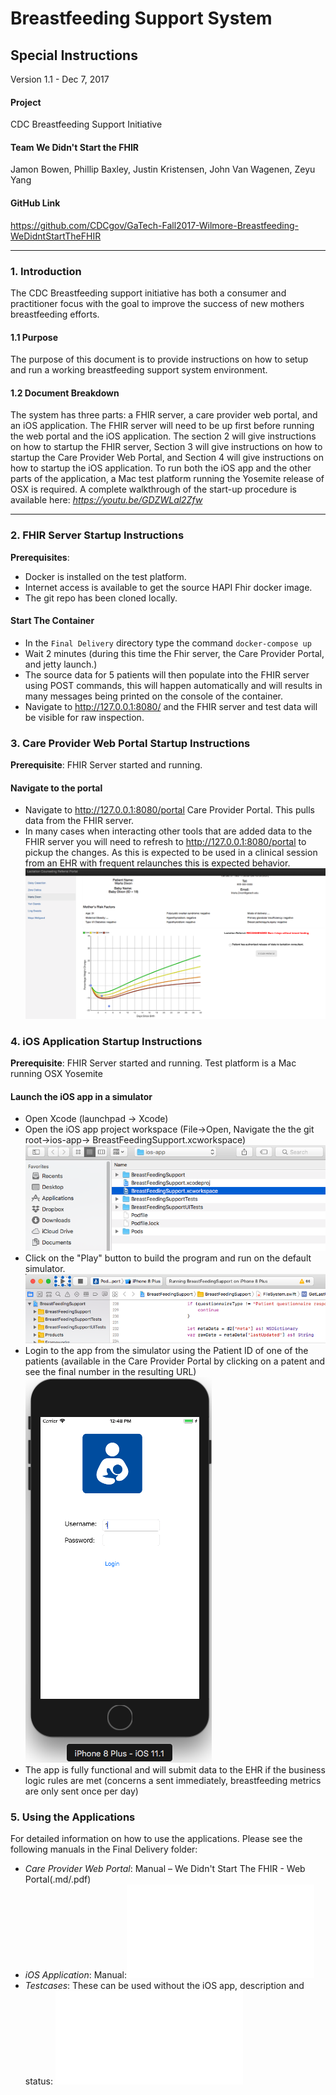 # **Breastfeeding Support System**

## **Special Instructions**

Version 1.1 - Dec 7, 2017

#### **Project**
CDC Breastfeeding Support Initiative

#### **Team We Didn't Start the FHIR**
Jamon Bowen, Phillip Baxley, Justin Kristensen, John Van Wagenen, Zeyu Yang

#### **GitHub Link**

https://github.com/CDCgov/GaTech-Fall2017-Wilmore-Breastfeeding-WeDidntStartTheFHIR

---

### 1. Introduction
The CDC Breastfeeding support initiative has both a consumer and practitioner focus with the goal to improve the success of new mothers breastfeeding efforts.   

#### 1.1 Purpose
The purpose of this document is to provide instructions on how to setup and run a working breastfeeding support system environment.


#### 1.2 Document Breakdown
The system has three parts: a FHIR server, a care provider web portal, and an iOS application. The FHIR server will need to be up first before running the web portal and the iOS application. The section 2 will give instructions on how to startup the FHIR server, Section 3 will give instructions on how to startup the Care Provider Web Portal, and Section 4 will give instructions on how to startup the iOS application.  To run both the iOS app and the other parts of the application, a Mac test platform running the Yosemite release of OSX is required.  A complete walkthrough of the start-up procedure is available here: *https://youtu.be/GDZWLal2Zfw*

---
### 2. FHIR Server Startup Instructions

**Prerequisites**: 
- Docker is installed on the test platform.  
- Internet access is available to get the source HAPI Fhir docker image.
- The git repo has been cloned locally.

#### Start The Container
- In the `Final Delivery` directory type the command `docker-compose up`
- Wait 2 minutes (during this time the Fhir server, the Care Provider Portal, and jetty launch.)
- The source data for 5 patients will then populate into the FHIR server using POST commands, this will happen automatically and will results in many messages being printed on the console of the container.
- Navigate to http://127.0.0.1:8080/ and the FHIR server and test data will be visible for raw inspection.

### 3. Care Provider Web Portal Startup Instructions
**Prerequisite**: FHIR Server started and running.

#### Navigate to the portal
- Navigate to http://127.0.0.1:8080/portal Care Provider Portal.  This pulls data from the FHIR server.
- In many cases when interacting other tools that are added data to the FHIR server you will need to refresh to http://127.0.0.1:8080/portal to pickup the changes.  As this is expected to be used in a clinical session from an EHR with frequent relaunches this is expected behavior.
![Portal](figures/care_portal.png)

### 4. iOS Application Startup Instructions
**Prerequisite**: FHIR Server started and running.  Test platform is a Mac running OSX Yosemite 

#### Launch the iOS app in a simulator
- Open Xcode (launchpad -> Xcode)
- Open the iOS app project workspace (File->Open, Navigate the the git root->ios-app-> BreastFeedingSupport.xcworkspace) ![open](figures/xcode_open.png)
- Click on the "Play" button to build the program and run on the default simulator. ![Play](figures/xcode_play.png)
- Login to the app from the simulator using the Patient ID of one of the patients (available in the Care Provider Portal by clicking on a patent and see the final number in the resulting URL) ![Simulator](figures/iOS_app.png)
- The app is fully functional and will submit data to the EHR if the business logic rules are met (concerns a sent immediately, breastfeeding metrics are only sent once per day)


### 5. Using the Applications
For detailed information on how to use the applications. Please see the following manuals in the Final Delivery folder:

- *Care Provider Web Portal*: Manual – We Didn't Start The FHIR - Web Portal(.md/.pdf)
- *iOS Application*: Manual:![We Didn't Start The FHIR - iOS(.md/.pdf)](Manual%20–%20We%20Didn't%20Start%20The%20FHIR%20-%20iOS.md)
- *Testcases*: These can be used without the iOS app, description and status: ![Tests](../documentation/TestDescriptions.md)
